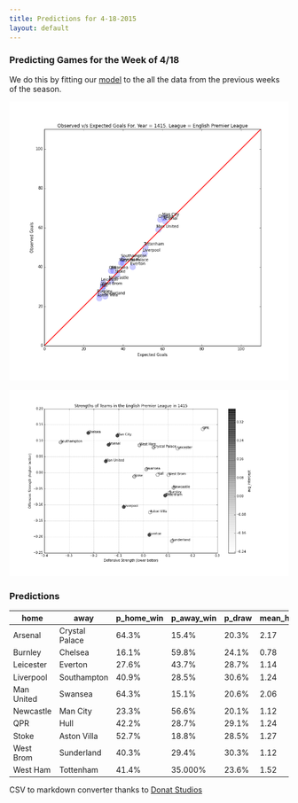 ```yaml
---
title: Predictions for 4-18-2015
layout: default
---
```


### Predicting Games for the Week of 4/18
We do this by fitting our [model](http://nbviewer.ipython.org/github/akhilketkar/am207-project-soccer/blob/master/daniel_weitzenfeld_variation_bb_model_ak_updates.ipynb) to the all the data from the previous weeks of the season. 

![fit](./Figures/obsVSexpGoals1415E0.png)

![relstr](./Figures/relStrength1415E0.png)

### Predictions

| home       | away           | p_home_win | p_away_win | p_draw | mean_home_goals | mean_away_goals | 
|------------|----------------|------------|------------|--------|-----------------|-----------------| 
| Arsenal    | Crystal Palace | 64.3%      | 15.4%      | 20.3%  | 2.17            | 0.90            | 
| Burnley    | Chelsea        | 16.1%      | 59.8%      | 24.1%  | 0.78            | 1.80            | 
| Leicester  | Everton        | 27.6%      | 43.7%      | 28.7%  | 1.14            | 1.41            | 
| Liverpool  | Southampton    | 40.9%      | 28.5%      | 30.6%  | 1.24            | 0.99            | 
| Man United | Swansea        | 64.3%      | 15.1%      | 20.6%  | 2.06            | 0.91            | 
| Newcastle  | Man City       | 23.3%      | 56.6%      | 20.1%  | 1.12            | 1.94            | 
| QPR        | Hull           | 42.2%      | 28.7%      | 29.1%  | 1.24            | 0.97            | 
| Stoke      | Aston Villa    | 52.7%      | 18.8%      | 28.5%  | 1.27            | 0.65            | 
| West Brom  | Sunderland     | 40.3%      | 29.4%      | 30.3%  | 1.12            | 0.89            | 
| West Ham   | Tottenham      | 41.4%      | 35.000%    | 23.6%  | 1.52            | 1.38            | 


CSV to markdown converter thanks to [Donat Studios](https://donatstudios.com/CsvToMarkdownTable)
